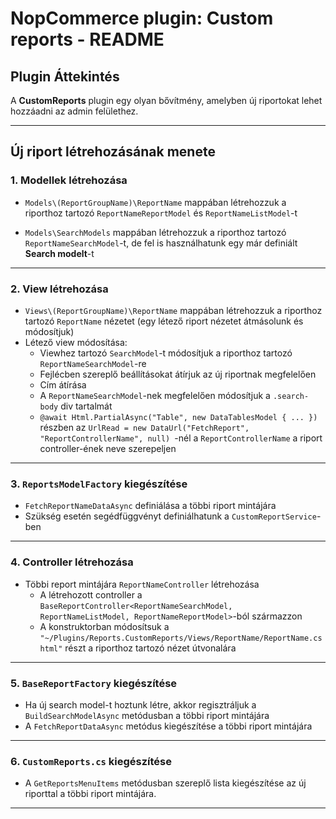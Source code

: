 # NopCommerce plugin: Custom reports - README

## Plugin Áttekintés
A **CustomReports** plugin egy olyan bővítmény, amelyben új riportokat lehet hozzáadni az admin felülethez.


---

## Új riport létrehozásának menete

### 1. Modellek létrehozása
- `Models\(ReportGroupName)\ReportName` mappában létrehozzuk a riporthoz tartozó `ReportNameReportModel` és `ReportNameListModel`-t
  
- `Models\SearchModels` mappában létrehozzuk a riporthoz tartozó `ReportNameSearchModel`-t, de fel is használhatunk egy már definiált **Search modelt**-t
---

### 2. View létrehozása
- `Views\(ReportGroupName)\ReportName` mappában létrehozzuk a riporthoz tartozó `ReportName` nézetet (egy létező riport nézetet átmásolunk és módosítjuk)
- Létező view módosítása:
  - Viewhez tartozó `SearchModel`-t módosítjuk a riporthoz tartozó `ReportNameSearchModel`-re
  - Fejlécben szereplő beállításokat átírjuk az új riportnak megfelelően
  - Cím átírása
  - A `ReportNameSearchModel`-nek megfelelően módosítjuk a `.search-body` div tartalmát
  - `@await Html.PartialAsync("Table", new DataTablesModel { ... })` részben az `UrlRead = new DataUrl("FetchReport", "ReportControllerName", null) `-nél a `ReportControllerName` a riport controller-ének neve szerepeljen

---

### 3. `ReportsModelFactory` kiegészítése
- `FetchReportNameDataAsync` definiálása a többi riport mintájára
- Szükség esetén segédfüggvényt definiálhatunk a `CustomReportService`-ben
  
---

### 4. Controller létrehozása
- Többi report mintájára `ReportNameController` létrehozása
  - A létrehozott controller a `BaseReportController<ReportNameSearchModel, ReportNameListModel, ReportNameReportModel>`-ból származzon
  - A konstruktorban módosítsuk a `"~/Plugins/Reports.CustomReports/Views/ReportName/ReportName.cshtml"` részt a riporthoz tartozó nézet útvonalára

---

### 5. `BaseReportFactory` kiegészítése
- Ha új search model-t hoztunk létre, akkor regisztráljuk a `BuildSearchModelAsync` metódusban a többi riport mintájára
- A `FetchReportDataAsync` metódus kiegészítése a többi riport mintájára

---

### 6. `CustomReports.cs` kiegészítése
- A `GetReportsMenuItems` metódusban szereplő lista kiegészítése az új riporttal a többi riport mintájára.

---


